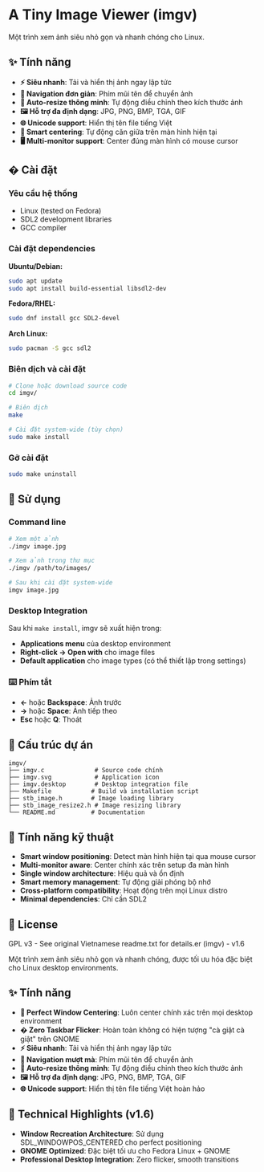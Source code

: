 # A Tiny Image Viewer (imgv)

Một trình xem ảnh siêu nhỏ gọn và nhanh chóng cho Linux.

## ✨ Tính năng

- **⚡ Siêu nhanh**: Tải và hiển thị ảnh ngay lập tức
- **🔄 Navigation đơn giản**: Phím mũi tên để chuyển ảnh
- **📐 Auto-resize thông minh**: Tự động điều chỉnh theo kích thước ảnh
- **🖼️ Hỗ trợ đa định dạng**: JPG, PNG, BMP, TGA, GIF
- **🌐 Unicode support**: Hiển thị tên file tiếng Việt
- **🎯 Smart centering**: Tự động căn giữa trên màn hình hiện tại
- **🖥️ Multi-monitor support**: Center đúng màn hình có mouse cursor

## �️ Cài đặt

### Yêu cầu hệ thống
- Linux (tested on Fedora)
- SDL2 development libraries
- GCC compiler

### Cài đặt dependencies

**Ubuntu/Debian:**
```bash
sudo apt update
sudo apt install build-essential libsdl2-dev
```

**Fedora/RHEL:**
```bash
sudo dnf install gcc SDL2-devel
```

**Arch Linux:**
```bash
sudo pacman -S gcc sdl2
```

### Biên dịch và cài đặt

```bash
# Clone hoặc download source code
cd imgv/

# Biên dịch
make

# Cài đặt system-wide (tùy chọn)
sudo make install
```

### Gỡ cài đặt

```bash
sudo make uninstall
```

## 🚀 Sử dụng

### Command line
```bash
# Xem một ảnh
./imgv image.jpg

# Xem ảnh trong thư mục
./imgv /path/to/images/

# Sau khi cài đặt system-wide
imgv image.jpg
```

### Desktop Integration

Sau khi `make install`, imgv sẽ xuất hiện trong:
- **Applications menu** của desktop environment
- **Right-click → Open with** cho image files
- **Default application** cho image types (có thể thiết lập trong settings)

### ⌨️ Phím tắt
- **←** hoặc **Backspace**: Ảnh trước
- **→** hoặc **Space**: Ảnh tiếp theo  
- **Esc** hoặc **Q**: Thoát

## 📁 Cấu trúc dự án

```
imgv/
├── imgv.c              # Source code chính
├── imgv.svg            # Application icon
├── imgv.desktop        # Desktop integration file
├── Makefile           # Build và installation script
├── stb_image.h        # Image loading library
├── stb_image_resize2.h # Image resizing library
└── README.md          # Documentation
```

## 🔧 Tính năng kỹ thuật

- **Smart window positioning**: Detect màn hình hiện tại qua mouse cursor
- **Multi-monitor aware**: Center chính xác trên setup đa màn hình
- **Single window architecture**: Hiệu quả và ổn định
- **Smart memory management**: Tự động giải phóng bộ nhớ
- **Cross-platform compatibility**: Hoạt động trên mọi Linux distro
- **Minimal dependencies**: Chỉ cần SDL2

## 📄 License

GPL v3 - See original Vietnamese readme.txt for details.er (imgv) - v1.6

Một trình xem ảnh siêu nhỏ gọn và nhanh chóng, được tối ưu hóa đặc biệt cho Linux desktop environments.

## ✨ Tính năng

- **🎯 Perfect Window Centering**: Luôn center chính xác trên mọi desktop environment
- **� Zero Taskbar Flicker**: Hoàn toàn không có hiện tượng "cà giật cà giật" trên GNOME
- **⚡ Siêu nhanh**: Tải và hiển thị ảnh ngay lập tức
- **🔄 Navigation mượt mà**: Phím mũi tên để chuyển ảnh
- **📐 Auto-resize thông minh**: Tự động điều chỉnh theo kích thước ảnh
- **🖼️ Hỗ trợ đa định dạng**: JPG, PNG, BMP, TGA, GIF
- **🌐 Unicode support**: Hiển thị tên file tiếng Việt hoàn hảo

## 🔧 Technical Highlights (v1.6)

- **Window Recreation Architecture**: Sử dụng SDL_WINDOWPOS_CENTERED cho perfect positioning
- **GNOME Optimized**: Đặc biệt tối ưu cho Fedora Linux + GNOME
- **Professional Desktop Integration**: Zero flicker, smooth transitions
